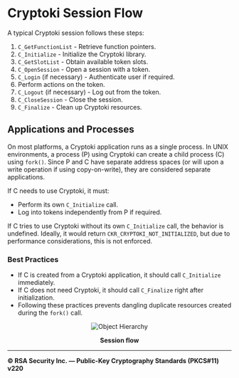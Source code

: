 # Cryptoki Session Flow

A typical Cryptoki session follows these steps:

1. `C_GetFunctionList` - Retrieve function pointers.
2. `C_Initialize` - Initialize the Cryptoki library.
3. `C_GetSlotList` - Obtain available token slots.
4. `C_OpenSession` - Open a session with a token.
5. `C_Login` (if necessary) - Authenticate user if required.
6. Perform actions on the token.
7. `C_Logout` (if necessary) - Log out from the token.
8. `C_CloseSession` - Close the session.
9. `C_Finalize` - Clean up Cryptoki resources.


## Applications and Processes

On most platforms, a Cryptoki application runs as a single process. In UNIX environments, a process (P) using Cryptoki can create a child process (C) using `fork()`. Since P and C have separate address spaces (or will upon a write operation if using copy-on-write), they are considered separate applications.

If C needs to use Cryptoki, it must:

- Perform its own `C_Initialize` call.
- Log into tokens independently from P if required.

If C tries to use Cryptoki without its own `C_Initialize` call, the behavior is undefined. Ideally, it would return `CKR_CRYPTOKI_NOT_INITIALIZED`, but due to performance considerations, this is not enforced.

### Best Practices

- If C is created from a Cryptoki application, it should call `C_Initialize` immediately.
- If C does not need Cryptoki, it should call `C_Finalize` right after initialization.
- Following these practices prevents dangling duplicate resources created during the `fork()` call.

<p align="center">
  <img src="../../ressources/process_flow.drawio.png" alt="Object Hierarchy">
</p>
<p align="center"><b> Session flow </b></p>  

---
**© RSA Security Inc. — Public-Key Cryptography Standards (PKCS#11) v220**  
